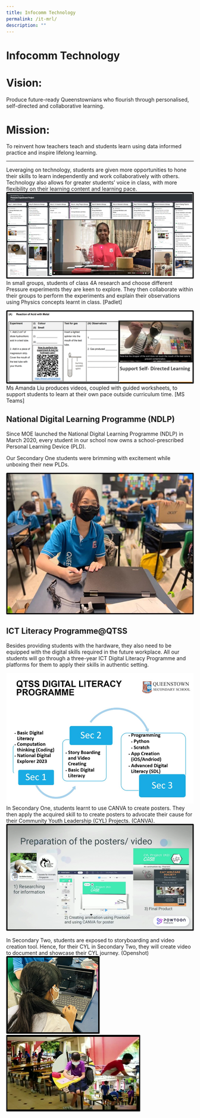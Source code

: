 ```yaml
---
title: Infocomm Technology
permalink: /it-mrl/
description: ""
---
```

Infocomm Technology
===================

# Vision: 
Produce future-ready Queenstownians who flourish through personalised, self-directed and collaborative learning. 

 

# Mission: 
To reinvent how teachers teach and students learn using data informed practice and inspire lifelong learning. 

----- 

Leveraging on technology, students are given more opportunities to hone their skills to learn independently and work collaboratively with others. Technology also allows for greater students’ voice in class, with more flexibility on their learning content and learning pace. 
![](/images/Picture1.png)
In small groups, students of class 4A research and choose different Pressure experiments they are keen to explore. They then collaborate within their groups to perform the experiments and explain their observations using Physics concepts learnt in class. [Padlet]

![](/images/Picture2.png)
Ms Amanda Liu produces videos, coupled with guided worksheets, to support students to learn at their own pace outside curriculum time. [MS Teams]

## National Digital Learning Programme (NDLP)

Since MOE launched the National Digital Learning Programme (NDLP) in March 2020, every student in our school now owns a school-prescribed Personal Learning Device (PLD).

Our Secondary One students were brimming with excitement while unboxing their new PLDs.

![](/images/Picture3.jpg)

## ICT Literacy Programme@QTSS

Besides providing students with the hardware, they also need to be equipped with the digital skills required in the future workplace. All our students will go through a three-year ICT Digital Literacy Programme and platforms for them to apply their skills in authentic setting.

![](/images/NDLP%20DL.jpg)
In Secondary One, students learnt to use CANVA to create posters. They then apply the acquired skill to to create posters to advocate their cause for their Community Youth Leadership (CYL) Projects. (CANVA).
![](/images/Picture4.png)

In Secondary Two, students are exposed to storyboarding and video creation tool. Hence, for their CYL in Secondary Two, they will create video to document and showcase their CYL journey. (Openshot)
![](/images/Picture5.png)![](/images/Picture6.png)
